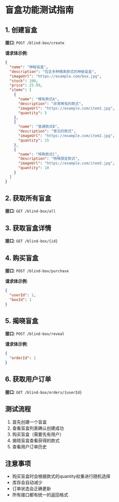 # 盲盒功能测试指南

## 1. 创建盲盒

**接口**: `POST /blind-box/create`

**请求体示例**:
```json
{
  "name": "神秘盲盒",
  "description": "包含多种精美款式的神秘盲盒",
  "imageUrl": "https://example.com/box.jpg",
  "stock": 100,
  "price": 25.99,
  "items": [
    {
      "name": "稀有款式A",
      "description": "非常稀有的款式",
      "imageUrl": "https://example.com/item1.jpg",
      "quantity": 5
    },
    {
      "name": "普通款式B",
      "description": "常见的款式",
      "imageUrl": "https://example.com/item2.jpg",
      "quantity": 15
    },
    {
      "name": "特殊款式C",
      "description": "特殊限定款式",
      "imageUrl": "https://example.com/item3.jpg",
      "quantity": 10
    }
  ]
}
```

## 2. 获取所有盲盒

**接口**: `GET /blind-box/all`

## 3. 获取盲盒详情

**接口**: `GET /blind-box/{id}`

## 4. 购买盲盒

**接口**: `POST /blind-box/purchase`

**请求体示例**:
```json
{
  "userId": 1,
  "boxId": 1
}
```

## 5. 揭晓盲盒

**接口**: `POST /blind-box/reveal`

**请求体示例**:
```json
{
  "orderId": 1
}
```

## 6. 获取用户订单

**接口**: `GET /blind-box/orders/{userId}`

## 测试流程

1. 首先创建一个盲盒
2. 查看盲盒列表确认创建成功
3. 购买盲盒（需要先有用户）
4. 揭晓盲盒查看获得的款式
5. 查看用户订单历史

## 注意事项

- 购买盲盒时会根据款式的quantity权重进行随机选择
- 库存会自动减少
- 订单状态会正确更新
- 所有接口都有统一的返回格式